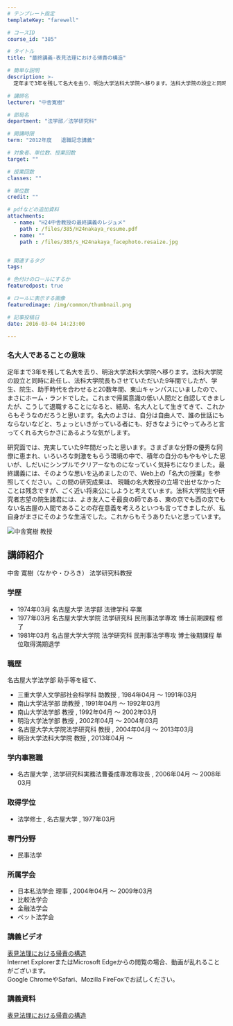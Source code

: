 ```yaml
---
# テンプレート指定
templateKey: "farewell"

# コースID
course_id: "385"

# タイトル
title: "最終講義-表見法理における帰責の構造"

# 簡単な説明
description: >-
  定年まで3年を残して名大を去り、明治大学法科大学院へ移ります。法科大学院の設立と同時に赴任し、法科大学院長もさせていただいた9年間でしたが、学生、院生、助手時代を合わせると20数年間、東山キャンパ...

# 講師名
lecturer: "中舎寛樹"

# 部局名
department: "法学部／法学研究科"

# 開講時限
term: "2012年度	退職記念講義"

# 対象者、単位数、授業回数
target: ""

# 授業回数
classes: ""

# 単位数
credit: ""

# pdfなどの追加資料
attachments: 
  - name: "H24中舎教授の最終講義のレジュメ" 
    path : /files/385/H24nakaya_resume.pdf
  - name: "" 
    path : /files/385/s_H24nakaya_facephoto.resaize.jpg


# 関連するタグ
tags:

# 色付けのロールにするか
featuredpost: true

# ロールに表示する画像
featuredimage: /img/common/thumbnail.png

# 記事投稿日
date: 2016-03-04 14:23:00

---
```

### 名大人であることの意味 

定年まで3年を残して名大を去り、明治大学法科大学院へ移ります。法科大学院の設立と同時に赴任し、法科大学院長もさせていただいた9年間でしたが、学生、院生、助手時代を合わせると20数年間、東山キャンパスにいましたので、まさにホーム・ランドでした。これまで帰属意識の低い人間だと自認してきましたが、こうして退職することになると、結局、名大人として生きてきて、これからもそうなのだろうと思います。名大のよさは、自分は自由人で、誰の世話にもならないなどと、ちょっといきがっている者にも、好きなようにやってみろと言ってくれる大らかさにあるような気がします。 

研究面では、充実していた9年間だったと思います。さまざまな分野の優秀な同僚に恵まれ、いろいろな刺激をもらう環境の中で、積年の自分のもやもやした思いが、しだいにシンプルでクリアーなものになっていく気持ちになりました。最終講義には、そのような思いを込めましたので、Web上の「名大の授業」を参照してください。この間の研究成果は、 現職の名大教授の立場で出せなかったことは残念ですが、ごく近い将来公にしようと考えています。法科大学院生や研究者志望の院生諸君には、よき友人こそ最良の師である、東の京でも西の京でもない名古屋の人間であることの存在意義を考えろといつも言ってきましたが、私自身がまさにそのような生活でした。これからもそうありたいと思っています。

![中舎寛樹 教授](/files/385/s_H24nakaya_facephoto.resaize.jpg) 
## 講師紹介

中舎 寛樹（なかや・ひろき） 法学研究科教授 

### 学歴

  * 1974年03月 名古屋大学 法学部 法律学科 卒業
  * 1977年03月 名古屋大学大学院 法学研究科 民刑事法学専攻 博士前期課程 修了
  * 1981年03月 名古屋大学大学院 法学研究科 民刑事法学専攻 博士後期課程 単位取得満期退学

### 職歴

名古屋大学法学部 助手等を経て、 

  * 三重大学人文学部社会科学科 助教授 , 1984年04月 〜 1991年03月
  * 南山大学法学部 助教授 , 1991年04月 〜 1992年03月
  * 南山大学法学部 教授 , 1992年04月 〜 2002年03月
  * 明治大学法学部 教授 , 2002年04月 〜 2004年03月
  * 名古屋大学大学院法学研究科 教授 , 2004年04月 〜 2013年03月
  * 明治大学法科大学院 教授 , 2013年04月 〜 

### 学内事務職

  * 名古屋大学 , 法学研究科実務法曹養成専攻専攻長 , 2006年04月 〜 2008年03月

### 取得学位

  * 法学修士 , 名古屋大学 , 1977年03月

### 専門分野

  * 民事法学

### 所属学会

  * 日本私法学会 理事 , 2004年04月 〜 2009年03月
  * 比較法学会
  * 金融法学会
  * ペット法学会
### 講義ビデオ

[表見法理における帰責の構造](http://nuvideo.media.nagoya-u.ac.jp/embed/8865796776f792829393dc53d7bb182a9bc66fc8)  
Internet ExplorerまたはMicrosoft Edgeからの閲覧の場合、動画が乱れることがございます。  
Google ChromeやSafari、Mozilla FireFoxでお試しください。 

### 講義資料


[表見法理における帰責の構造](/files/385/H24nakaya_resume.pdf) 
